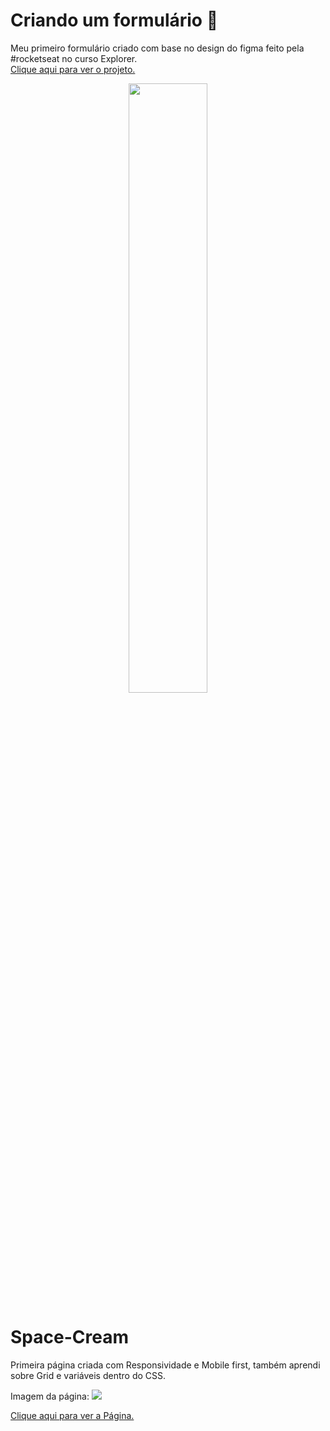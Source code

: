 # Criando um formulário 📄
Meu primeiro formulário criado com base no design do figma feito pela #rocketseat no curso Explorer.</br>
<a href="https://douglasantosilva.github.io/Explorer/stage_3/formularios/" target="_blank">Clique aqui para ver o projeto.</a>

<div  align="center">
<img width="50%" height="50%" src="https://user-images.githubusercontent.com/107257951/194168271-1f655c46-1fc5-4e7f-972b-86afa4b4bc6b.png"/>
</div>



# Space-Cream
Primeira página criada com Responsividade e Mobile first, também aprendi sobre Grid e variáveis dentro do CSS.

Imagem da página:
<img src="https://i.imgur.com/JKSrvUI.png?1"/>
          
<a href="https://douglasantosilva.github.io/Space-Cream/" target="_blank">Clique aqui para ver a Página.</a>



